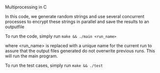 Multiprocessing in C

In this code, we generate random strings and use several concurrent processes to encrypt these strings in parallel and save the results to an outputfile


To run the code, simply run 
```make && ./main <run_name>```

where <run_name> is replaced with a unique name for the current run to assure that the output files generated do not overwrite previous runs.
This will run the main program.

To run the test cases, simply run 
```make && ./test```
